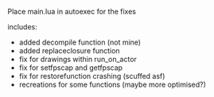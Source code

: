 Place main.lua in autoexec for the fixes

includes:
- added decompile function (not mine)
- added replaceclosure function
- fix for drawings within run_on_actor
- fix for setfpscap and getfpscap
- fix for restorefunction crashing (scuffed asf)
- recreations for some functions (maybe more optimised?)
